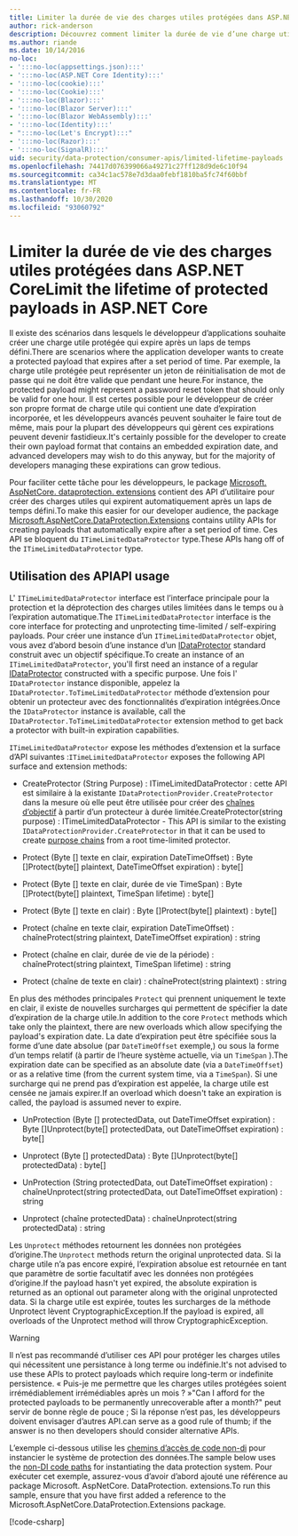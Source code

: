 ```yaml
---
title: Limiter la durée de vie des charges utiles protégées dans ASP.NET Core
author: rick-anderson
description: Découvrez comment limiter la durée de vie d’une charge utile protégée à l’aide des API de protection des données ASP.NET Core.
ms.author: riande
ms.date: 10/14/2016
no-loc:
- ':::no-loc(appsettings.json):::'
- ':::no-loc(ASP.NET Core Identity):::'
- ':::no-loc(cookie):::'
- ':::no-loc(Cookie):::'
- ':::no-loc(Blazor):::'
- ':::no-loc(Blazor Server):::'
- ':::no-loc(Blazor WebAssembly):::'
- ':::no-loc(Identity):::'
- ":::no-loc(Let's Encrypt):::"
- ':::no-loc(Razor):::'
- ':::no-loc(SignalR):::'
uid: security/data-protection/consumer-apis/limited-lifetime-payloads
ms.openlocfilehash: 74417d076399066a49271c27ff128d9de6c10f94
ms.sourcegitcommit: ca34c1ac578e7d3daa0febf1810ba5fc74f60bbf
ms.translationtype: MT
ms.contentlocale: fr-FR
ms.lasthandoff: 10/30/2020
ms.locfileid: "93060792"
---
```

# <a name="limit-the-lifetime-of-protected-payloads-in-aspnet-core"></a><span data-ttu-id="8477d-103">Limiter la durée de vie des charges utiles protégées dans ASP.NET Core</span><span class="sxs-lookup"><span data-stu-id="8477d-103">Limit the lifetime of protected payloads in ASP.NET Core</span></span>

<span data-ttu-id="8477d-104">Il existe des scénarios dans lesquels le développeur d’applications souhaite créer une charge utile protégée qui expire après un laps de temps défini.</span><span class="sxs-lookup"><span data-stu-id="8477d-104">There are scenarios where the application developer wants to create a protected payload that expires after a set period of time.</span></span> <span data-ttu-id="8477d-105">Par exemple, la charge utile protégée peut représenter un jeton de réinitialisation de mot de passe qui ne doit être valide que pendant une heure.</span><span class="sxs-lookup"><span data-stu-id="8477d-105">For instance, the protected payload might represent a password reset token that should only be valid for one hour.</span></span> <span data-ttu-id="8477d-106">Il est certes possible pour le développeur de créer son propre format de charge utile qui contient une date d’expiration incorporée, et les développeurs avancés peuvent souhaiter le faire tout de même, mais pour la plupart des développeurs qui gèrent ces expirations peuvent devenir fastidieux.</span><span class="sxs-lookup"><span data-stu-id="8477d-106">It's certainly possible for the developer to create their own payload format that contains an embedded expiration date, and advanced developers may wish to do this anyway, but for the majority of developers managing these expirations can grow tedious.</span></span>

<span data-ttu-id="8477d-107">Pour faciliter cette tâche pour les développeurs, le package [Microsoft. AspNetCore. dataprotection. extensions](https://www.nuget.org/packages/Microsoft.AspNetCore.DataProtection.Extensions/) contient des API d’utilitaire pour créer des charges utiles qui expirent automatiquement après un laps de temps défini.</span><span class="sxs-lookup"><span data-stu-id="8477d-107">To make this easier for our developer audience, the package [Microsoft.AspNetCore.DataProtection.Extensions](https://www.nuget.org/packages/Microsoft.AspNetCore.DataProtection.Extensions/) contains utility APIs for creating payloads that automatically expire after a set period of time.</span></span> <span data-ttu-id="8477d-108">Ces API se bloquent du `ITimeLimitedDataProtector` type.</span><span class="sxs-lookup"><span data-stu-id="8477d-108">These APIs hang off of the `ITimeLimitedDataProtector` type.</span></span>

## <a name="api-usage"></a><span data-ttu-id="8477d-109">Utilisation des API</span><span class="sxs-lookup"><span data-stu-id="8477d-109">API usage</span></span>

<span data-ttu-id="8477d-110">L' `ITimeLimitedDataProtector` interface est l’interface principale pour la protection et la déprotection des charges utiles limitées dans le temps ou à l’expiration automatique.</span><span class="sxs-lookup"><span data-stu-id="8477d-110">The `ITimeLimitedDataProtector` interface is the core interface for protecting and unprotecting time-limited / self-expiring payloads.</span></span> <span data-ttu-id="8477d-111">Pour créer une instance d’un `ITimeLimitedDataProtector` objet, vous avez d’abord besoin d’une instance d’un [IDataProtector](xref:security/data-protection/consumer-apis/overview) standard construit avec un objectif spécifique.</span><span class="sxs-lookup"><span data-stu-id="8477d-111">To create an instance of an `ITimeLimitedDataProtector`, you'll first need an instance of a regular [IDataProtector](xref:security/data-protection/consumer-apis/overview) constructed with a specific purpose.</span></span> <span data-ttu-id="8477d-112">Une fois l' `IDataProtector` instance disponible, appelez la `IDataProtector.ToTimeLimitedDataProtector` méthode d’extension pour obtenir un protecteur avec des fonctionnalités d’expiration intégrées.</span><span class="sxs-lookup"><span data-stu-id="8477d-112">Once the `IDataProtector` instance is available, call the `IDataProtector.ToTimeLimitedDataProtector` extension method to get back a protector with built-in expiration capabilities.</span></span>

<span data-ttu-id="8477d-113">`ITimeLimitedDataProtector` expose les méthodes d’extension et la surface d’API suivantes :</span><span class="sxs-lookup"><span data-stu-id="8477d-113">`ITimeLimitedDataProtector` exposes the following API surface and extension methods:</span></span>

* <span data-ttu-id="8477d-114">CreateProtector (String Purpose) : ITimeLimitedDataProtector : cette API est similaire à la existante `IDataProtectionProvider.CreateProtector` dans la mesure où elle peut être utilisée pour créer des [chaînes d’objectif](xref:security/data-protection/consumer-apis/purpose-strings) à partir d’un protecteur à durée limitée.</span><span class="sxs-lookup"><span data-stu-id="8477d-114">CreateProtector(string purpose) : ITimeLimitedDataProtector - This API is similar to the existing `IDataProtectionProvider.CreateProtector` in that it can be used to create [purpose chains](xref:security/data-protection/consumer-apis/purpose-strings) from a root time-limited protector.</span></span>

* <span data-ttu-id="8477d-115">Protect (Byte [] texte en clair, expiration DateTimeOffset) : Byte []</span><span class="sxs-lookup"><span data-stu-id="8477d-115">Protect(byte[] plaintext, DateTimeOffset expiration) : byte[]</span></span>

* <span data-ttu-id="8477d-116">Protect (Byte [] texte en clair, durée de vie TimeSpan) : Byte []</span><span class="sxs-lookup"><span data-stu-id="8477d-116">Protect(byte[] plaintext, TimeSpan lifetime) : byte[]</span></span>

* <span data-ttu-id="8477d-117">Protect (Byte [] texte en clair) : Byte []</span><span class="sxs-lookup"><span data-stu-id="8477d-117">Protect(byte[] plaintext) : byte[]</span></span>

* <span data-ttu-id="8477d-118">Protect (chaîne en texte clair, expiration DateTimeOffset) : chaîne</span><span class="sxs-lookup"><span data-stu-id="8477d-118">Protect(string plaintext, DateTimeOffset expiration) : string</span></span>

* <span data-ttu-id="8477d-119">Protect (chaîne en clair, durée de vie de la période) : chaîne</span><span class="sxs-lookup"><span data-stu-id="8477d-119">Protect(string plaintext, TimeSpan lifetime) : string</span></span>

* <span data-ttu-id="8477d-120">Protect (chaîne de texte en clair) : chaîne</span><span class="sxs-lookup"><span data-stu-id="8477d-120">Protect(string plaintext) : string</span></span>

<span data-ttu-id="8477d-121">En plus des méthodes principales `Protect` qui prennent uniquement le texte en clair, il existe de nouvelles surcharges qui permettent de spécifier la date d’expiration de la charge utile.</span><span class="sxs-lookup"><span data-stu-id="8477d-121">In addition to the core `Protect` methods which take only the plaintext, there are new overloads which allow specifying the payload's expiration date.</span></span> <span data-ttu-id="8477d-122">La date d’expiration peut être spécifiée sous la forme d’une date absolue (par `DateTimeOffset` exemple,) ou sous la forme d’un temps relatif (à partir de l’heure système actuelle, via un `TimeSpan` ).</span><span class="sxs-lookup"><span data-stu-id="8477d-122">The expiration date can be specified as an absolute date (via a `DateTimeOffset`) or as a relative time (from the current system time, via a `TimeSpan`).</span></span> <span data-ttu-id="8477d-123">Si une surcharge qui ne prend pas d’expiration est appelée, la charge utile est censée ne jamais expirer.</span><span class="sxs-lookup"><span data-stu-id="8477d-123">If an overload which doesn't take an expiration is called, the payload is assumed never to expire.</span></span>

* <span data-ttu-id="8477d-124">UnProtection (Byte [] protectedData, out DateTimeOffset expiration) : Byte []</span><span class="sxs-lookup"><span data-stu-id="8477d-124">Unprotect(byte[] protectedData, out DateTimeOffset expiration) : byte[]</span></span>

* <span data-ttu-id="8477d-125">Unprotect (Byte [] protectedData) : Byte []</span><span class="sxs-lookup"><span data-stu-id="8477d-125">Unprotect(byte[] protectedData) : byte[]</span></span>

* <span data-ttu-id="8477d-126">UnProtection (String protectedData, out DateTimeOffset expiration) : chaîne</span><span class="sxs-lookup"><span data-stu-id="8477d-126">Unprotect(string protectedData, out DateTimeOffset expiration) : string</span></span>

* <span data-ttu-id="8477d-127">Unprotect (chaîne protectedData) : chaîne</span><span class="sxs-lookup"><span data-stu-id="8477d-127">Unprotect(string protectedData) : string</span></span>

<span data-ttu-id="8477d-128">Les `Unprotect` méthodes retournent les données non protégées d’origine.</span><span class="sxs-lookup"><span data-stu-id="8477d-128">The `Unprotect` methods return the original unprotected data.</span></span> <span data-ttu-id="8477d-129">Si la charge utile n’a pas encore expiré, l’expiration absolue est retournée en tant que paramètre de sortie facultatif avec les données non protégées d’origine.</span><span class="sxs-lookup"><span data-stu-id="8477d-129">If the payload hasn't yet expired, the absolute expiration is returned as an optional out parameter along with the original unprotected data.</span></span> <span data-ttu-id="8477d-130">Si la charge utile est expirée, toutes les surcharges de la méthode Unprotect lèvent CryptographicException.</span><span class="sxs-lookup"><span data-stu-id="8477d-130">If the payload is expired, all overloads of the Unprotect method will throw CryptographicException.</span></span>

>[!WARNING]
> <span data-ttu-id="8477d-131">Il n’est pas recommandé d’utiliser ces API pour protéger les charges utiles qui nécessitent une persistance à long terme ou indéfinie.</span><span class="sxs-lookup"><span data-stu-id="8477d-131">It's not advised to use these APIs to protect payloads which require long-term or indefinite persistence.</span></span> <span data-ttu-id="8477d-132">« Puis-je me permettre que les charges utiles protégées soient irrémédiablement irrémédiables après un mois ? »</span><span class="sxs-lookup"><span data-stu-id="8477d-132">"Can I afford for the protected payloads to be permanently unrecoverable after a month?"</span></span> <span data-ttu-id="8477d-133">peut servir de bonne règle de pouce ; Si la réponse n’est pas, les développeurs doivent envisager d’autres API.</span><span class="sxs-lookup"><span data-stu-id="8477d-133">can serve as a good rule of thumb; if the answer is no then developers should consider alternative APIs.</span></span>

<span data-ttu-id="8477d-134">L’exemple ci-dessous utilise les [chemins d’accès de code non-di](xref:security/data-protection/configuration/non-di-scenarios) pour instancier le système de protection des données.</span><span class="sxs-lookup"><span data-stu-id="8477d-134">The sample below uses the [non-DI code paths](xref:security/data-protection/configuration/non-di-scenarios) for instantiating the data protection system.</span></span> <span data-ttu-id="8477d-135">Pour exécuter cet exemple, assurez-vous d’avoir d’abord ajouté une référence au package Microsoft. AspNetCore. DataProtection. extensions.</span><span class="sxs-lookup"><span data-stu-id="8477d-135">To run this sample, ensure that you have first added a reference to the Microsoft.AspNetCore.DataProtection.Extensions package.</span></span>

[!code-csharp[](limited-lifetime-payloads/samples/limitedlifetimepayloads.cs)]
